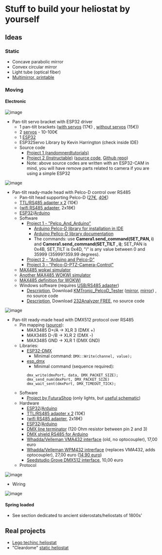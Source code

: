 # Stuff to build your heliostat by yourself

## Ideas

### Static
- Concave parabolic mirror
- Convex circular mirror
- Light tube (optical fiber)
- [Multimirror, printable](https://jumpjack.github.io/heliostat/building/STAPHEL-heliostat.html)

### Moving

#### Electronic

![image](https://github.com/user-attachments/assets/22fdba81-07a7-4938-a70a-186c4d14c76e)

- Pan-tilt servo bracket with ESP32 driver
    - 1 pan-tilt brackets ([with servos](https://www.amazon.it/SDENSHI-Pan-Tilt-Plastica-Assemblato-Servo/dp/B08CHJQVZB) (17€) , [without servos](https://www.amazon.it/elechawk-Staffa-Montaggio-Inclinazione-panoramica/dp/B07PQ12TXS) (15€))
    - 2 [servos](https://www.amazon.it/s?k=servo&__mk_it_IT=%C3%85M%C3%85%C5%BD%C3%95%C3%91&crid=FXL0JD3NAMXC&sprefix=servo%2Caps%2C100&ref=nb_sb_noss_1) - 10-100€
    - 1 [ESP32](https://amzn.to/38aEtli)
    - ESP32Servo Library by Kevin Harrington (check inside IDE)
    - Source code
        -  [Project 1 (randomnerdtutorials)](https://randomnerdtutorials.com/esp32-cam-pan-and-tilt-2-axis/)
        -  [Project 2 (Instructable)](https://www.instructables.com/DIY-Pan-Tilt-Control-Using-Servos-for-ESP32-Cam-Wi/) ([source code](https://github.com/un0038998/PanTiltCamera/blob/main/Pan_Tilt_Camera/Pan_Tilt_Camera.ino), [Github repo](https://github.com/un0038998/PanTiltCamera))
        -  Note: above source codes are written with an ESP32-CAM in mind, you will have remove parts related to camera if you are using a simple ESP32

![image](https://github.com/user-attachments/assets/820d49d3-403d-43ff-8f56-a2cc4ddb9cfc)

- Pan-tilt ready-made head with Pelco-D control over RS485 
    - Pan-tilt head supporting Pelco-D ([27€](https://www.amazon.it/gp/product/B07G8WK3HS), [40€](https://www.amazon.it/VBESTLIFE-Installazione-Supporto-Telecamera-Controllo/dp/B07NPGG5Z4))
    - [TTL/RS485 adapter x 2](https://www.amazon.it/gp/product/B07KFKSS1X) (10€)
    - ([wifi RS485 adapter](https://www.amazon.it/Bsowte-Multifunzionale-Seriale-Ricetrasmettitore-Fotocamera/dp/B0CD6SPH46), 2x18€)
    - [ESP32](https://amzn.to/38aEtli)/[Arduino](https://www.hackster.io/arduino/products/arduino-nano-r3?ref=project-4fed3c)
    - Software
        -   [Project 1 - "Pelco_And_Arduino"](https://github.com/Pixelbo/Pelco_And_Arduino/)
            - [Arduino Pelco-D library for installation in IDE](https://www.arduino.cc/reference/en/libraries/pelco_and_arduino/)
            - [Arduino Pellco-D library documentation](https://hackaday.io/project/183986-controlling-a-cctv-camera-with-arduino/log/203267-understanding-how-it-works#discussion-list)
            - The commands: use  **Camera1.send_command(SET_PAN, i**) and **Camera1.send_command(SET_TILT , i)**; SET_PAN is 0x4B, SET_TILT is 0x4D, "i" is any value between 0 and 35999  (35999?359.99 degrees).
        -  [Project 2 - "Arduino and Pelco-D"](https://github.com/cakoch10/Arduino-and-PelcoD/blob/master/M1_D_controller.ino)
        -  [Project 3 - "Pelco-D-PTZ-Camera-Control"](https://github.com/eziosoft/Pelco-D-PTZ-Camera-Control)
    - [MAX485 wokwi simulator](https://wokwi.com/projects/388502574445130753)
    - [Another MAX485 WOKWI simulator](https://wokwi.com/projects/377014769065300993)
    - [MAX485 definition for WOKWI](https://github.com/iconnor/max485-chip)
    - Windows software (requires [USB/RS485 adapter](https://www.amazon.it/Waveshare-USB-RS485-Converter-Lightningproof/dp/B0B87YJLJQ/))
        - [Description](https://learn.linksprite.com/project/bracket/),  Download [KMTronic_PelcoD_Tester](https://deepcam123.s3.amazonaws.com/KMTronic_PelcoD_Tester/KMTronic_PelcoD_Tester.zip) ([mirror](http://www.info.kmtronic.com/software/PTZ/KMTronic_PelcoD_Tester.zip), [mirror](https://github.com/jumpjack/heliostat/blob/main/building/KMTronic_PelcoD_Tester.zip)) , no source code
        - [Description](https://www.commfront.com/pages/pelco-d-protocol-tutorial#4), Download [232Analyzer FREE](https://cdn.shopify.com/s/files/1/1014/5789/files/232Analyzer.zip), no source code

![image](https://github.com/user-attachments/assets/ad9c3724-2f6d-44a7-b140-c3cd21213f3f)

- Pan-tilt ready-made head with DMX512 protocol over RS485
  - Pin mapping ([source](https://github.com/andyboeh/esphome-dmx512)):
    - MAX3485 D+/A  ->   XLR 3 (DMX +)
    - MAX3485 D-/B  ->   XLR 2 (DMX -)
    - MAX3485 GND   ->   XLR 1 (DMX GND)
  - Libraries:
    - [ESP32-DMX](https://github.com/luksal/ESP32-DMX)
      - Minimal command: `DMX::Write(channel, value);`
    - [esp_dmx](https://github.com/someweisguy/esp_dmx)
      - Minimal command (sequence required):
      ```
      dmx_write(dmxPort, data, DMX_PACKET_SIZE);
      dmx_send_num(dmxPort, DMX_PACKET_SIZE)
      dmx_wait_sent(dmxPort, DMX_TIMEOUT_TICK);
      ```
   - Software
      - [Project by FuturaShop](https://futuranet.it/progetti/2024/12/18/illuminazione-professionale-con-esp32-scopri-la-libreria-dmxasled-per-il-dmx/?srsltid=AfmBOorHAWwXGdnw358sgcN0aDeOVxNtbyF-d6kQlY0b4kQ75svhw_Yq) (only lights, but [useful schematic](https://futuranet.it/wp-content/uploads/2024/12/Schema.png))
   - Hardware
     - [ESP32](https://amzn.to/38aEtli)/[Arduino](https://www.hackster.io/arduino/products/arduino-nano-r3?ref=project-4fed3c)
     - [TTL/RS485 adapter x 2](https://www.amazon.it/gp/product/B07KFKSS1X) (10€)
     - ([wifi RS485 adapter](https://www.amazon.it/Bsowte-Multifunzionale-Seriale-Ricetrasmettitore-Fotocamera/dp/B0CD6SPH46), 2x18€)
     - [ESP32](https://amzn.to/38aEtli)/[Arduino](https://www.hackster.io/arduino/products/arduino-nano-r3?ref=project-4fed3c)
     - [DMX line terminator](https://www.amazon.it/Adam-Hall-DMXT-Connettore-terminator/dp/B00A7W4K3Y) (120 Ohm resistor between pin 2 and 3)
     - [DMX shield RS485 for Arduino](https://www.amazon.it/CQRobot-Network-Management-Extended-Functions/dp/B01DUHZAT0/)
     - [Whadda/Velleman VMA432 interface](https://www.velleman.eu/products/view/dmx512-module-vma432/?id=439222&lang=en) (old, no optocoupler), 17,00 euro
     - [Whadda/Velleman WPM432 intrerface](https://www.amazon.it/Whadda-Modulo-DMX512-WPM432/dp/B09L4SNRYK) (replaces VMA432, adds optocoupler), 27,00 euro  ([14,90 euro](https://www.velleman.eu/products/view/dmx512-module-wpm432/?id=460570&lang=en))
     - [Seedstudio Grove DMX512 interface](https://www.reichelt.com/it/it/shop/prodotto/arduino_-_grove_dmx512-191179?PROVID=2814&gad_source=1&gclid=Cj0KCQjwh_i_BhCzARIsANimeoGJvrNmybku25aTeVXd-lkDLyZVjTqX3aHlROX6igAxk_94NJhBsRgaAvXKEALw_wcB), 10,00 euro
  -  Protocol
 
![image](https://github.com/user-attachments/assets/f61325f1-cfb5-44a5-a4cb-7eb6ea8abdc8)
  - Wiring

![image](https://github.com/user-attachments/assets/8f847088-1b51-492a-a2ab-424520586063)



      
      
#### Spring loaded
- See section dedicated to ancient siderostats/heliostats of 1800s'

## Real projects
- [Lego techinc heliostat](https://github.com/diabad/EV3-Solar-Station/tree/master)
- "Cleardome" [static heliostat](http://cleardomesolar.com/solareflexpanels.html)
